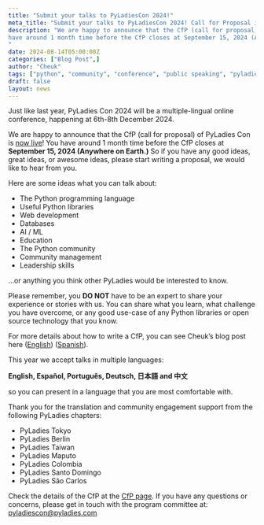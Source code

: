 ```yaml
---
title: "Submit your talks to PyLadiesCon 2024!"
meta_title: "Submit your talks to PyLadiesCon 2024! Call for Proposal is now open!"
description: "We are happy to announce that the CfP (call for proposal) of PyLadies Con is now live! You 
have around 1 month time before the CfP closes at September 15, 2024 (Anywhere on Earth.) So if you have any good ideas, great ideas, or awesome ideas, please start writing a proposal, we would like to hear from you.
"
date: 2024-08-14T05:00:00Z
categories: ["Blog Post",]
author: "Cheuk"
tags: ["python", "community", "conference", "public speaking", "pyladies"]
draft: false
layout: news
---
```


Just like last year, PyLadies Con 2024 will be a multiple-lingual online conference, happening at 6th-8th December 2024.


We are happy to announce that the CfP (call for proposal) of PyLadies Con is [now live](https://pretalx.com/pyladiescon-2024/cfp)! You 
have around 1 month time before the CfP closes at **September 15, 2024 (Anywhere on Earth.)** So if you have any good ideas, great ideas, or awesome ideas, please start writing a proposal, we would like to hear from you.

Here are some ideas what you can talk about:

- The Python programming language
- Useful Python libraries
- Web development
- Databases
- AI / ML
- Education
- The Python community
- Community management
- Leadership skills

…or anything you think other PyLadies would be interested to know.

Please remember, you **DO NOT** have to be an expert to share your experience or stories with us. You can share what you learn, what challenge you have overcome, or any good use-case of any Python libraries or open source technology that you know.

For more details about how to write a CfP, you can see Cheuk’s blog post here ([English](https://cheuk.dev/2023/06/06/how-to-be-speaker/)) ([Spanish](https://cheuk.dev/2023/06/10/how-to-be-speaker-es/)).

This year we accept talks in multiple languages:

**English, Español, Português, Deutsch, 日本語 and 中文**

so you can present in a language that you are most comfortable with. 

Thank you for the translation and community engagement support from the following PyLadies chapters:

- PyLadies Tokyo
- PyLadies Berlin
- PyLadies Taiwan
- PyLadies Maputo
- PyLadies Colombia
- PyLadies Santo Domingo
- PyLadies São Carlos

Check the details of the CfP at the [CfP page](https://pretalx.com/pyladiescon-2024/cfp). If you have any questions or concerns, please get in touch with the program committee at: [pyladiescon@pyladies.com](pyladiescon@pyladies.com)
